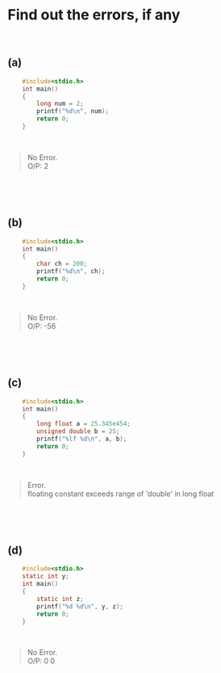 # Find out the errors, if any

&nbsp;

## (a)

```c
    #include<stdio.h>
    int main()
    {
        long num = 2;
        printf("%d\n", num);
        return 0;
    }
```

&nbsp;

> No Error. \
O/P: 2

&nbsp;

&nbsp;

## (b)

```c
    #include<stdio.h>
    int main()
    {
        char ch = 200;
        printf("%d\n", ch);
        return 0;
    }
```

&nbsp;

> No Error.\
 O/P: -56

&nbsp;

&nbsp;

## (c)

```c
    #include<stdio.h>
    int main()
    {
        long float a = 25.345e454;
        unsigned double b = 25;
        printf("%lf %d\n", a, b);
        return 0;
    }
```

&nbsp;

> Error. \
floating constant exceeds range of 'double' in long float

&nbsp;

&nbsp;

## (d)

```c
    #include<stdio.h>
    static int y;
    int main()
    {
        static int z;
        printf("%d %d\n", y, z);
        return 0;
    }
```

&nbsp;

> No Error. \
O/P: 0 0
